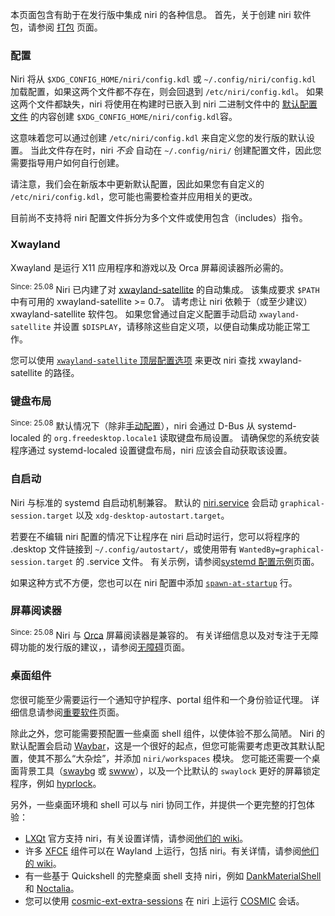 本页面包含有助于在发行版中集成 niri 的各种信息。
首先，关于创建 niri 软件包，请参阅 [打包](./Packaging-niri.md) 页面。

### 配置

Niri 将从 `$XDG_CONFIG_HOME/niri/config.kdl` 或 `~/.config/niri/config.kdl` 加载配置，如果这两个文件都不存在，则会回退到 `/etc/niri/config.kdl`。
如果这两个文件都缺失，niri 将使用在构建时已嵌入到 niri 二进制文件中的 [默认配置文件](https://github.com/YaLTeR/niri/blob/main/resources/default-config.kdl) 的内容创建 `$XDG_CONFIG_HOME/niri/config.kdl`容。

这意味着您可以通过创建 `/etc/niri/config.kdl` 来自定义您的发行版的默认设置。
当此文件存在时，niri *不会* 自动在 `~/.config/niri/` 创建配置文件，因此您需要指导用户如何自行创建。

请注意，我们会在新版本中更新默认配置，因此如果您有自定义的 `/etc/niri/config.kdl`，您可能也需要检查并应用相关的更改。

目前尚不支持将 niri 配置文件拆分为多个文件或使用包含（includes）指令。

### Xwayland

Xwayland 是运行 X11 应用程序和游戏以及 Orca 屏幕阅读器所必需的。

<sup>Since: 25.08</sup>  Niri 已内建了对 [xwayland-satellite](https://github.com/Supreeeme/xwayland-satellite) 的自动集成。
该集成要求 `$PATH` 中有可用的 xwayland-satellite >= 0.7。
请考虑让 niri 依赖于（或至少建议）xwayland-satellite 软件包。
如果您曾通过自定义配置手动启动 `xwayland-satellite` 并设置 `$DISPLAY`，请移除这些自定义项，以便自动集成功能正常工作。

您可以使用 [`xwayland-satellite` 顶层配置选项](./Configuration:-Miscellaneous.md#xwayland-satellite) 来更改 niri 查找 xwayland-satellite 的路径。

### 键盘布局

<sup>Since: 25.08</sup> 默认情况下（除非[手动配置](./Configuration:-Input.md#layout)），niri 会通过 D-Bus 从 systemd-localed 的 `org.freedesktop.locale1` 读取键盘布局设置。
请确保您的系统安装程序通过 systemd-localed 设置键盘布局，niri 应该会自动获取该设置。

### 自启动

Niri 与标准的 systemd 自启动机制兼容。
默认的 [niri.service](https://github.com/YaLTeR/niri/blob/main/resources/niri.service) 会启动 `graphical-session.target` 以及 `xdg-desktop-autostart.target`。

若要在不编辑 niri 配置的情况下让程序在 niri 启动时运行，您可以将程序的 .desktop 文件链接到 `~/.config/autostart/`，或使用带有 `WantedBy=graphical-session.target` 的 .service 文件。
有关示例，请参阅[systemd 配置示例](./Example-systemd-Setup.md)页面。

如果这种方式不方便，您也可以在 niri 配置中添加 [`spawn-at-startup`](./Configuration:-Miscellaneous.md#spawn-at-startup) 行。

### 屏幕阅读器

<sup>Since: 25.08</sup> Niri 与 [Orca](https://orca.gnome.org) 屏幕阅读器是兼容的。
有关详细信息以及对专注于无障碍功能的发行版的建议，，请参阅[无障碍](./Accessibility.md)页面。

### 桌面组件

您很可能至少需要运行一个通知守护程序、portal 组件和一个身份验证代理。
详细信息请参阅[重要软件](./Important-Software.md)页面。

除此之外，您可能需要预配置一些桌面 shell 组件，以使体验不那么简陋。
Niri 的默认配置会启动 [Waybar](https://github.com/Alexays/Waybar)，这是一个很好的起点，但您可能需要考虑更改其默认配置，使其不那么“大杂烩”，并添加 `niri/workspaces` 模块。
您可能还需要一个桌面背景工具（[swaybg](https://github.com/swaywm/swaybg) 或 [swww](https://github.com/LGFae/swww)），以及一个比默认的 `swaylock` 更好的屏幕锁定程序，例如 [hyprlock](https://github.com/hyprwm/hyprlock/)。

另外，一些桌面环境和 shell 可以与 niri 协同工作，并提供一个更完整的打包体验：

- [LXQt](https://lxqt-project.org/) 官方支持 niri，有关设置详情，请参阅[他们的 wiki](https://github.com/lxqt/lxqt/wiki/ConfigWaylandSettings#general)。
- 许多 [XFCE](https://www.xfce.org/) 组件可以在 Wayland 上运行，包括 niri。有关详情，请参阅[他们的 wiki](https://wiki.xfce.org/releng/wayland_roadmap#component_specific_status)。
- 有一些基于 Quickshell 的完整桌面 shell 支持 niri，例如 [DankMaterialShell](https://github.com/AvengeMedia/DankMaterialShell) 和 [Noctalia](https://github.com/noctalia-dev/noctalia-shell)。
- 您可以使用 [cosmic-ext-extra-sessions](https://github.com/Drakulix/cosmic-ext-extra-sessions) 在 niri 上运行 [COSMIC](https://system76.com/cosmic/) 会话。
